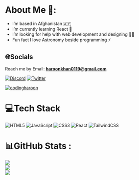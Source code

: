 # About Me 💫:
* I’m based in Afghanistan 🇦🇫 
* I’m currently learning React 🌱
* I’m looking for help with web development and designing 👨‍💻
* Fun fact I love Astronomy beside programming ⚡️


## 🌐Socials

Reach me by Email: **haroonkhan0119@gmail.com**

[![Discord](https://img.shields.io/badge/Discord-%237289DA.svg?logo=discord&logoColor=white)](htttps://discord.gg/Haroon#2251) [![Twitter](https://img.shields.io/badge/Twitter-%231DA1F2.svg?logo=Twitter&logoColor=white)](https://twitter.com/codingHaroon) 

<p align="left"> <a href="https://twitter.com/codingharoon" target="_blank"><img src="https://img.shields.io/twitter/follow/codingharoon?logo=twitter&style=for-the-badge" alt="codingharoon" /></a> </p>

# 💻Tech Stack
![HTML5](https://img.shields.io/badge/html5-%23E34F26.svg?style=for-the-badge&logo=html5&logoColor=white) ![JavaScript](https://img.shields.io/badge/javascript-%23323330.svg?style=for-the-badge&logo=javascript&logoColor=%23F7DF1E) ![CSS3](https://img.shields.io/badge/css3-%231572B6.svg?style=for-the-badge&logo=css3&logoColor=white) ![React](https://img.shields.io/badge/react-%2320232a.svg?style=for-the-badge&logo=react&logoColor=%2361DAFB) ![TailwindCSS](https://img.shields.io/badge/tailwindcss-%2338B2AC.svg?style=for-the-badge&logo=tailwind-css&logoColor=white) 
# 📊GitHub Stats :
![](https://github-readme-stats.vercel.app/api?username=Haroonrules&theme=midnight-purple&hide_border=true&include_all_commits=true&count_private=false)<br/>
![](https://github-readme-streak-stats.herokuapp.com/?user=Haroonrules&theme=midnight-purple&hide_border=true)<br/>
![](https://github-readme-stats.vercel.app/api/top-langs/?username=Haroonrules&theme=midnight-purple&hide_border=true&include_all_commits=true&count_private=false&layout=compact)
